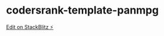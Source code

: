 # codersrank-template-panmpg

[Edit on StackBlitz ⚡️](https://stackblitz.com/edit/codersrank-template-panmpg)